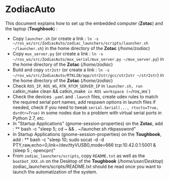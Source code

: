# ZodiacAuto
This document explains how to set up the embedded computer (__Zotac__) and the laptop (__Toughbook__) :
* Copy `launcher.sh` (or create a link : `ln -s ~/ros_ws/src/ZodiacAuto/zodiac_launchers/scripts/launcher.sh ~/launcher.sh`) in the home directory of the __Zotac__ (_/home/zodiac_)
* Copy `mux_server.py` (or create a link : `ln -s ~/ros_ws/src/ZodiacAuto/mux_serial/mux_server.py ~/mux_server.py`) in the home directory of the __Zotac__ (_/home/zodiac_)
* Build and copy `str2str` (or create a link : `ln -s ~/ros_ws/src/ZodiacAuto/RTKLIB/app/str2str/gcc/str2str ~/str2str`) in the home directory of the __Zotac__ (_/home/zodiac_)
* Check `ROS_IP`, `ROS_WS`, `RTK_RTCM_SERVER_IP` in `launcher.sh, run `catkin_make clean && catkin_make` in ROS workspace (`~/ros_ws`)
* Check the devices `.yaml` and `.launch` files, create udev rules to match the required serial port names, add respawn options in launch files if needed, check if you need to tweak `serial.Serial(..., rtscts=True, dsrdtr=True)` in some nodes due to a problem with virtual serial ports in Python 2.7, etc.
* In "Startup Applications" (gnome-session-properties) on the __Zotac__, add : 
** bash -c "sleep 5; cd ~ && . ~/launcher.sh rtkpassword"
* In Startup Applications (gnome-session-properties) on the __Toughbook__, add : 
** bash -c "sleep 10; sudo socat -d -d PTY,raw,echo=0,link=/dev/ttyVUSB0,mode=666 tcp:10.42.0.1:5001 & (sleep 5 ; opencpn)"
* From `zodiac_launchers/scripts`, copy `README.txt` as well as the `boatbot_XXX.sh` on the Desktop of the __Toughbook__ (_/home/user/Desktop_)
zodiac_launchers/scripts/README.txt should be read once you want to launch the automatization of the system.
